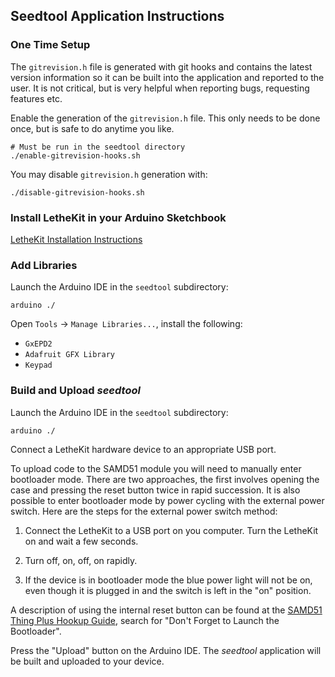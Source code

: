 ## Seedtool Application Instructions

### One Time Setup

The `gitrevision.h` file is generated with git hooks and contains the
latest version information so it can be built into the application and
reported to the user.  It is not critical, but is very helpful when
reporting bugs, requesting features etc.

Enable the generation of the `gitrevision.h` file.  This only needs to
be done once, but is safe to do anytime you like.

    # Must be run in the seedtool directory
    ./enable-gitrevision-hooks.sh

You may disable `gitrevision.h` generation with:

    ./disable-gitrevision-hooks.sh

### Install LetheKit in your Arduino Sketchbook

[LetheKit Installation Instructions](../../doc/installation.md)

### Add Libraries

Launch the Arduino IDE in the `seedtool` subdirectory:

    arduino ./
    
Open `Tools` -> `Manage Libraries...`, install the following:
* `GxEPD2`
* `Adafruit GFX Library`
* `Keypad`

### Build and Upload *seedtool*

Launch the Arduino IDE in the `seedtool` subdirectory:

    arduino ./

Connect a LetheKit hardware device to an appropriate USB port.

To upload code to the SAMD51 module you will need to manually enter
bootloader mode. There are two approaches, the first involves opening
the case and pressing the reset button twice in rapid succession.  It
is also possible to enter bootloader mode by power cycling with the
external power switch.  Here are the steps for the external power
switch method:

1. Connect the LetheKit to a USB port on you computer. Turn the
   LetheKit on and wait a few seconds.

2. Turn off, on, off, on rapidly.

3. If the device is in bootloader mode the blue power light will not
   be on, even though it is plugged in and the switch is left in the
   "on" position.

A description of using the internal reset button can be found at the
[SAMD51 Thing Plus Hookup Guide](https://learn.sparkfun.com/tutorials/samd51-thing-plus-hookup-guide/setting-up-the-arduino-ide),
search for "Don't Forget to Launch the Bootloader".

Press the "Upload" button on the Arduino IDE. The *seedtool*
application will be built and uploaded to your device.
